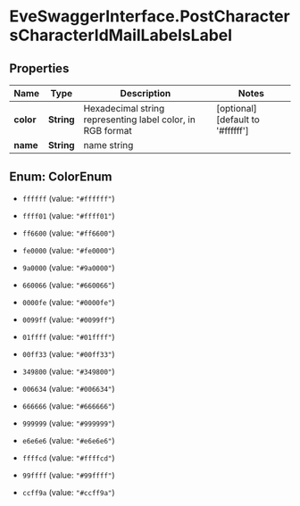 # EveSwaggerInterface.PostCharactersCharacterIdMailLabelsLabel

## Properties
Name | Type | Description | Notes
------------ | ------------- | ------------- | -------------
**color** | **String** | Hexadecimal string representing label color, in RGB format  | [optional] [default to &#39;#ffffff&#39;]
**name** | **String** | name string | 


<a name="ColorEnum"></a>
## Enum: ColorEnum


* `ffffff` (value: `"#ffffff"`)

* `ffff01` (value: `"#ffff01"`)

* `ff6600` (value: `"#ff6600"`)

* `fe0000` (value: `"#fe0000"`)

* `9a0000` (value: `"#9a0000"`)

* `660066` (value: `"#660066"`)

* `0000fe` (value: `"#0000fe"`)

* `0099ff` (value: `"#0099ff"`)

* `01ffff` (value: `"#01ffff"`)

* `00ff33` (value: `"#00ff33"`)

* `349800` (value: `"#349800"`)

* `006634` (value: `"#006634"`)

* `666666` (value: `"#666666"`)

* `999999` (value: `"#999999"`)

* `e6e6e6` (value: `"#e6e6e6"`)

* `ffffcd` (value: `"#ffffcd"`)

* `99ffff` (value: `"#99ffff"`)

* `ccff9a` (value: `"#ccff9a"`)




